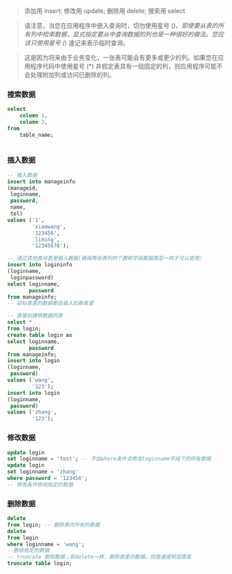 > 添加用 insert; 修改用 update; 删除用 delete; 搜索用 select

>请注意，当您在应用程序中嵌入查询时，切勿使用星号 (*)。即使要从表的所有列中检索数据，显式指定要从中查询数据的列也是一种很好的做法。您应该只使用星号 (*) 速记来表示临时查询。

> 这是因为将来由于业务变化，一张表可能会有更多或更少的列。如果您在应用程序代码中使用星号 (*) 并假定表具有一组固定的列，则应用程序可能不会处理附加列或访问已删除的列。

### 搜索数据

```sql
select
	column 1,
	column 2,
from
	table_name;
	
```

### 插入数据

```sql
-- 插入数据
insert into manageinfo
(manageid,
 loginname,
 password,
 name,
 tel)
values ('1',
        'xiaowang',
        '123456',
        'liming',
        '12345678');
```

```sql
-- 通过其他表向表里插入数据(确保两张表列的个数和字段数据类型一样才可以使用）
insert into logininfo
(loginname,
 loginpassword)
select loginname,
       password
from manageinfo;
-- 目标表里的数据都会插入到新表里
```

```sql
-- 直接创建带数据的表
select *
from login;
create table login as
select loginname,
       password
from manageinfo;
insert into login
(loginname,
 password)
values ('wang',
        '123');
insert into login
(loginname,
 password)
values ('zhang',
        '123');
```

### 修改数据

```sql
update login
set loginname = 'test'; -- 不加where条件会修改loginname字段下的所有数据
update login
set loginname = 'zhang'
where password = '123456';
-- 修改条件修改指定的数据
```

### 删除数据

```sql
delete
from login; -- 删除表内所有的数据
delete
from login
where loginname = 'wang';
--删除指定的数据
-- truncate 删除数据；和delete一样，删除表里的数据，但是速度明显提高
truncate table login;
```